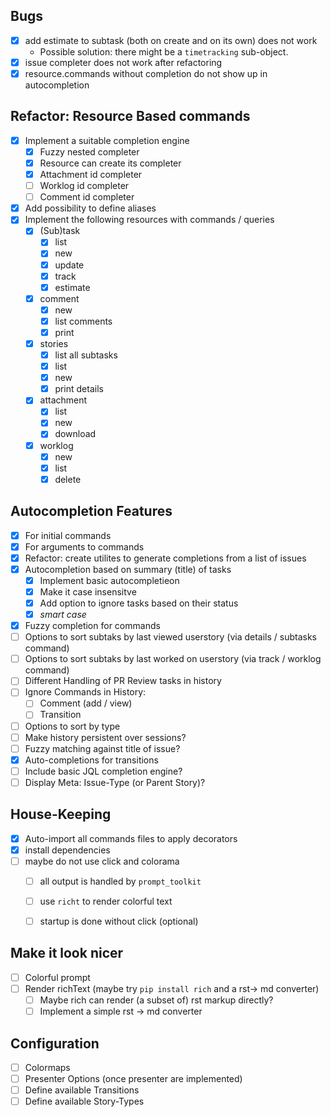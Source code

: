 ## Bugs
+ [x] add estimate to subtask (both on create and on its own) does not work
  + Possible solution: there might be a `timetracking` sub-object.
+ [x] issue completer does not work after refactoring
+ [x] resource.commands without completion do not show up in autocompletion

## Refactor: Resource Based commands
+ [x] Implement a suitable completion engine
  + [x] Fuzzy nested completer
  + [x] Resource can create its completer
  + [x] Attachment id completer
  + [ ] Worklog id completer
  + [ ] Comment id completer
+ [x] Add possibility to define aliases
+ [x] Implement the following resources with commands / queries
  + [x] (Sub)task
    + [x] list
    + [x] new
    + [x] update
    + [x] track
    + [x] estimate
  + [x] comment
    + [x] new
    + [x] list comments
    + [x] print
  + [x] stories
    + [x] list all subtasks
    + [x] list
    + [x] new
    + [x] print details
  + [x] attachment
    + [x] list
    + [x] new
    + [x] download
  + [x] worklog
    + [x] new
    + [x] list
    + [x] delete

## Autocompletion Features
+ [x] For initial commands
+ [x] For arguments to commands
+ [x] Refactor: create utilites to generate completions from a list of issues
+ [x] Autocompletion based on summary (title) of tasks
  + [x] Implement basic autocompletieon
  + [x] Make it case insensitve
  + [x] Add option to ignore tasks based on their status
  + [x] _smart case_
+ [x] Fuzzy completion for commands
+ [ ] Options to sort subtaks by last viewed userstory (via details / subtasks command)
+ [ ] Options to sort subtaks by last worked on userstory (via track / worklog command)
+ [ ] Different Handling of PR Review tasks in history
+ [ ] Ignore Commands in History:
  + [ ] Comment (add / view)
  + [ ] Transition
+ [ ] Options to sort by type
+ [ ] Make history persistent over sessions?
+ [ ] Fuzzy matching against title of issue?
+ [x] Auto-completions for transitions
+ [ ] Include basic JQL completion engine?
+ [ ] Display Meta: Issue-Type (or Parent Story)?

## House-Keeping
+ [x] Auto-import all commands files to apply decorators
+ [x] install dependencies
+ [ ] maybe do not use click and colorama
  + [ ] all output is handled by `prompt_toolkit`
  + [ ] use `richt` to render colorful text
  + [ ] startup is done without click (optional)


## Make it look nicer
+ [ ] Colorful prompt
+ [ ] Render richText (maybe try `pip install rich` and a rst-> md converter)
  + [ ] Maybe rich can render (a subset of) rst markup directly?
  + [ ] Implement a simple rst -> md converter

## Configuration
+ [ ] Colormaps
+ [ ] Presenter Options (once presenter are implemented)
+ [ ] Define available Transitions
+ [ ] Define available Story-Types
